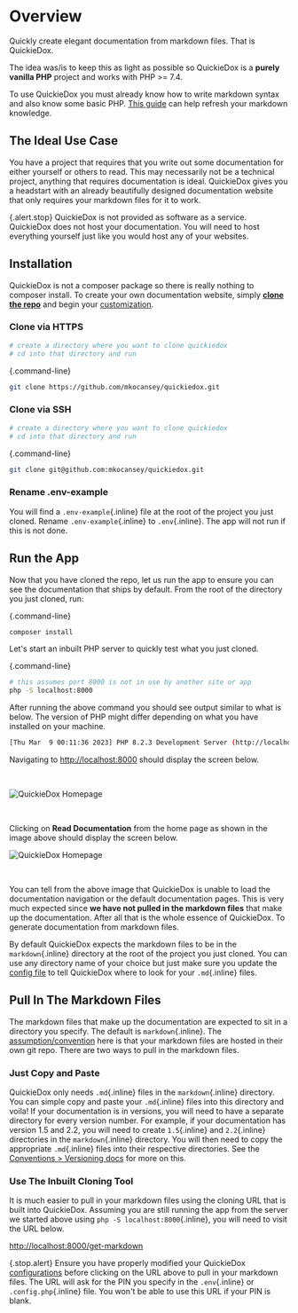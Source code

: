 # Overview

Quickly create elegant documentation from markdown files. That is QuickieDox. 

The idea was/is to keep this as light as possible so QuickieDox is a **purely vanilla PHP** project and works with PHP >= 7.4.

To use QuickieDox you must already know how to write markdown syntax and also know some basic PHP. [This guide](https://www.markdownguide.org/getting-started/) can help refresh your markdown knowledge.

## The Ideal Use Case

You have a project that requires that you write out some documentation for either yourself or others to read. This may necessarily not be a technical project, anything that requires documentation is ideal. QuickieDox gives you a headstart with an already beautifully designed documentation website that only requires your markdown files for it to work.

{.alert.stop}
QuickieDox is not provided as software as a service. QuickieDox does not host your documentation. You will need to host everything yourself just like you would host any of your websites. 

## Installation 

QuickieDox is not a composer package so there is really nothing to composer install. To create your own documentation website, simply [**clone the repo**](https://github.com/mkocansey/quickiedox-mds/archive/refs/heads/main.zip) and begin your [customization](customize-home). 

### Clone via HTTPS
```bash
# create a directory where you want to clone quickiedox
# cd into that directory and run 
```
{.command-line}
```bash
git clone https://github.com/mkocansey/quickiedox.git
```

### Clone via SSH
```bash
# create a directory where you want to clone quickiedox
# cd into that directory and run 
```
{.command-line}
```bash
git clone git@github.com:mkocansey/quickiedox.git
```

### Rename .env-example

You will find a `.env-example`{.inline} file at the root of the project you just cloned. Rename `.env-example`{.inline} to `.env`{.inline}. The app will not run if this is not done.

## Run the App

Now that you have cloned the repo, let us run the app to ensure you can see the documentation that 
ships by default. From the root of the directory you just cloned, run:

{.command-line}
```bash
composer install
```

Let's start an inbuilt PHP server to quickly test what you just cloned.

{.command-line}
```bash
# this assumes port 8000 is not in use by another site or app
php -S localhost:8000
```

After running the above command you should see output similar to what is below. The version of PHP might differ depending on what you have installed on your machine.

```bash
[Thu Mar  9 00:11:36 2023] PHP 8.2.3 Development Server (http://localhost:8000) started
```

Navigating to [http://localhost:8000](http://localhost:8000) should display the screen below.

&nbsp;


![QuickieDox Homepage](/assets/images/homepage.jpg)

&nbsp;

Clicking on **Read Documentation** from the home page as shown in the image above should display the screen below.

![QuickieDox Homepage](/assets/images/installation.jpg)

&nbsp;


You can tell from the above image that QuickieDox is unable to load the documentation navigation or the default documentation pages. This is very much expected since **we have not pulled in the markdown files** that make up the documentation. After all that is the whole essence of QuickieDox. To generate documentation from markdown files. 

By default QuickieDox expects the markdown files to be in the `markdown`{.inline} directory at the root of the project you just cloned. You can use any directory name of your choice but just make sure you update the [config file](customize-config) to tell QuickieDox where to look for your `.md`{.inline} files.

## Pull In The Markdown Files

The markdown files that make up the documentation are expected to sit in a directory you specify. The default is `markdown`{.inline}. The [assumption/convention](convention-doc) here is that your markdown files are hosted in their own git repo. There are two ways to pull in the markdown files.

### Just Copy and Paste

QuickieDox only needs `.md`{.inline} files in the `markdown`{.inline} directory. You can simple copy and paste your `.md`{.inline} files into this directory and voila! If your documentation is in versions, you will need to have a separate directory for every version number. For example, if your documentation has version 1.5 and 2.2, you will need to create `1.5`{.inline} and `2.2`{.inline} directories in the `markdown`{.inline} directory. You will then need to copy the appropriate `.md`{.inline} files into their respective directories. 
See the [Conventions > Versioning docs](convention-versions) for more on this.

### Use The Inbuilt Cloning Tool

It is much easier to pull in your markdown files using the cloning URL that is built into QuickieDox. Assuming you are still running the app from the server we started above using `php -S localhost:8000`{.inline}, you will need to visit the URL below.


[http://localhost:8000/get-markdown](http://localhost:8000/get-markdown)

{.stop.alert}
Ensure you have properly modified your QuickieDox [configurations](customize-config) before clicking on the URL above to pull in your markdown files. The URL will ask for the PIN you specify in the `.env`{.inline} or `.config.php`{.inline} file. You won't be able to use this URL if your PIN is blank.

&nbsp;
